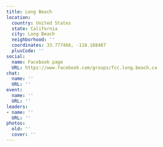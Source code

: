 ```yaml
---
title: Long Beach
location:
  country: United States
  state: California
  city: Long Beach
  neighborhood: ''
  coordinates: 33.777466, -118.188487
  plusCode: ''
social:
  name: Facebook page
  URL: https://www.facebook.com/groups/fcc.long.beach.ca
chat:
  name: ''
  URL: ''
event:
  name: ''
  URL: ''
leaders:
- name: ''
  URL: ''
photos:
  old: ''
  cover: ''
---
```


